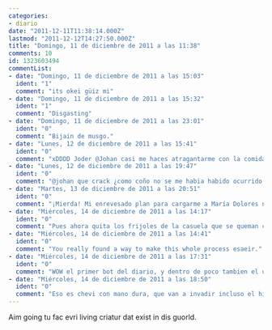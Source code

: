 ```yaml
---
categories:
- diario
date: "2011-12-11T11:38:14.000Z"
lastmod: "2011-12-12T14:27:50.000Z"
title: "Domingo, 11 de diciembre de 2011 a las 11:38"
comments: 10
id: 1323603494
commentList:
- date: "Domingo, 11 de diciembre de 2011 a las 15:03"
  ident: "1"
  comment: "its okei güiz mi"
- date: "Domingo, 11 de diciembre de 2011 a las 15:32"
  ident: "1"
  comment: "Disgasting"
- date: "Domingo, 11 de diciembre de 2011 a las 23:01"
  ident: "0"
  comment: "Bijain de musgo."
- date: "Lunes, 12 de diciembre de 2011 a las 15:41"
  ident: "0"
  comment: "xDDDD Joder @Johan casi me haces atragantarme con la comida xDDDDDDDDD !!!"
- date: "Lunes, 12 de diciembre de 2011 a las 19:47"
  ident: "0"
  comment: "@johan que crack ¿como coño no se me habia habido ocurrido ami?"
- date: "Martes, 13 de diciembre de 2011 a las 20:51"
  ident: "0"
  comment: "¡Mierda! Mi enrevesado plan para cargarme a María Dolores no ha funcionado."
- date: "Miércoles, 14 de diciembre de 2011 a las 14:17"
  ident: "0"
  comment: "Pues ahora quita los frijoles de la casuela que se queman chamacote."
- date: "Miércoles, 14 de diciembre de 2011 a las 14:41"
  ident: "0"
  comment: "You really found a way to make this whole process esaeir."
- date: "Miércoles, 14 de diciembre de 2011 a las 17:31"
  ident: "0"
  comment: "WOW el primer bot del diario, y dentro de poco tambien el ultimo..."
- date: "Miércoles, 14 de diciembre de 2011 a las 18:50"
  ident: "0"
  comment: "Eso es chevi con mano dura, que van a invadir incluso el hitler creator con propaganda XD.  \nPD: desbaneame pinche pendejo."
---
```


Aim going tu fac evri living criatur dat exist in dis guorld.